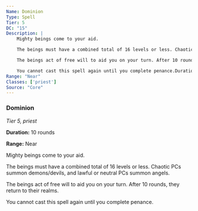 ```yaml
---
Name: Dominion
Type: Spell
Tier: 5
DC: "15"
Description: |
    Mighty beings come to your aid.

    The beings must have a combined total of 16 levels or less. Chaotic PCs summon demons/devils, and lawful or neutral PCs summon angels.

    The beings act of free will to aid you on your turn. After 10 rounds, they return to their realms.

    You cannot cast this spell again until you complete penance.Duration: "10 rounds"
Range: "Near"
Classes: ['priest']
Source: "Core"
---
```


### Dominion

_Tier 5, priest_

**Duration:** 10 rounds

**Range:** Near

Mighty beings come to your aid.

The beings must have a combined total of 16 levels or less. Chaotic PCs summon demons/devils, and lawful or neutral PCs summon angels.

The beings act of free will to aid you on your turn. After 10 rounds, they return to their realms.

You cannot cast this spell again until you complete penance.

